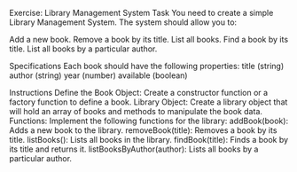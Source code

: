 Exercise: Library Management System
Task
You need to create a simple Library Management System. The system should allow you to:

Add a new book.
Remove a book by its title.
List all books.
Find a book by its title.
List all books by a particular author.

Specifications
Each book should have the following properties:
title (string)
author (string)
year (number)
available (boolean)

Instructions
Define the Book Object: Create a constructor function or a factory function to define a book.
Library Object: Create a library object that will hold an array of books and methods to manipulate the book data.
Functions: Implement the following functions for the library:
addBook(book): Adds a new book to the library.
removeBook(title): Removes a book by its title.
listBooks(): Lists all books in the library.
findBook(title): Finds a book by its title and returns it.
listBooksByAuthor(author): Lists all books by a particular author.

